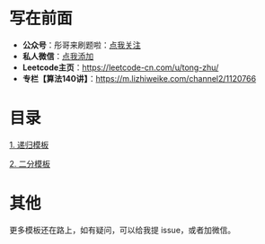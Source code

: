 # 写在前面

- **公众号**：彤哥来刷题啦：[点我关注](https://img.oicoding.cn/img/20211226095624.png)
- **私人微信**：[点我添加](https://img.oicoding.cn/img/image-20220215180142724.png)
- **Leetcode主页**：https://leetcode-cn.com/u/tong-zhu/
- **专栏【算法140讲】**：https://m.lizhiweike.com/channel2/1120766

# 目录

[1. 递归模板](001_recursion.md)

[2. 二分模板](002_binary_search.md)


# 其他

更多模板还在路上，如有疑问，可以给我提 issue，或者加微信。

